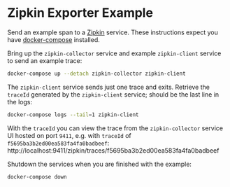 # Zipkin Exporter Example

Send an example span to a [Zipkin](https://zipkin.io/) service.
These instructions expect you have [docker-compose](https://docs.docker.com/compose/) installed.

Bring up the `zipkin-collector` service and example `zipkin-client` service to send an example trace:

```sh
docker-compose up --detach zipkin-collector zipkin-client
```

The `zipkin-client` service sends just one trace and exits. Retrieve the `traceId` generated by the `zipkin-client` service; should be the last line in the logs:

```sh
docker-compose logs --tail=1 zipkin-client
```

With the `traceId` you can view the trace from the `zipkin-collector` service UI hosted on port `9411`, e.g. with `traceId` of `f5695ba3b2ed00ea583fa4fa0badbeef`:
http://localhost:9411/zipkin/traces/f5695ba3b2ed00ea583fa4fa0badbeef

Shutdown the services when you are finished with the example:

```sh
docker-compose down
```
